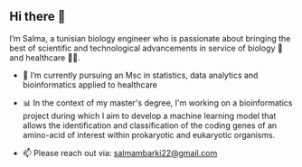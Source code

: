 ## Hi there 👋

I’m Salma, a tunisian biology engineer who is passionate about bringing the best of scientific and technological advancements in service of biology 🧬 and healthcare 💉💊.
- 🔬 I’m currently pursuing an Msc in statistics, data analytics and bioinformatics applied to healthcare
- 📊 In the context of my master's degree, I'm working on a bioinformatics project during which I aim to develop a machine learning model that allows the identification and classification of the coding genes of an amino-acid of interest within prokaryotic and eukaryotic organisms.

- 📫 Please reach out via: salmambarki22@gmail.com
